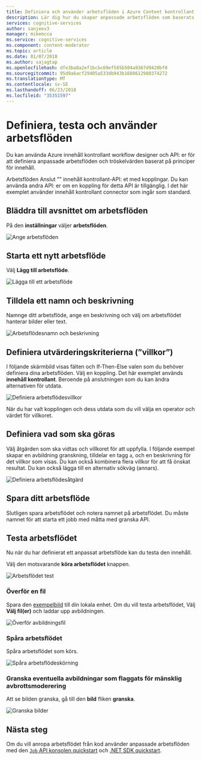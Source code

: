 ```yaml
---
title: Definiera och använder arbetsflöden i Azure Content kontrollant | Microsoft Docs
description: Lär dig hur du skapar anpassade arbetsflöden som baserats på principer för innehåll.
services: cognitive-services
author: sanjeev3
manager: mikemcca
ms.service: cognitive-services
ms.component: content-moderator
ms.topic: article
ms.date: 01/07/2018
ms.author: sajagtap
ms.openlocfilehash: dfe3ba8a2ef1bcbc69ef585b504a9367d9420bf0
ms.sourcegitcommit: 95d9a6acf29405a533db943b1688612980374272
ms.translationtype: MT
ms.contentlocale: sv-SE
ms.lasthandoff: 06/23/2018
ms.locfileid: "35351597"
---
```

# <a name="define-test-and-use-workflows"></a>Definiera, testa och använder arbetsflöden

Du kan använda Azure innehåll kontrollant workflow designer och API: er för att definiera anpassade arbetsflöden och tröskelvärden baserat på principer för innehåll.

Arbetsflöden Anslut ”” innehåll kontrollant-API: et med kopplingar. Du kan använda andra API: er om en koppling för detta API är tillgänglig. I det här exemplet använder innehåll kontrollant connector som ingår som standard.

## <a name="browse-to-the-workflows-section"></a>Bläddra till avsnittet om arbetsflöden

På den **inställningar** väljer **arbetsflöden**.

  ![Ange arbetsflöden](images/2-workflows-0.png)

## <a name="start-a-new-workflow"></a>Starta ett nytt arbetsflöde

Välj **Lägg till arbetsflöde**.

  ![Lägga till ett arbetsflöde](images/2-workflows-1.png)

## <a name="assign-a-name-and-description"></a>Tilldela ett namn och beskrivning

Namnge ditt arbetsflöde, ange en beskrivning och välj om arbetsflödet hanterar bilder eller text.

  ![Arbetsflödesnamn och beskrivning](images/ocr-workflow-step-1.PNG)

## <a name="define-the-evaluation-criteria-condition"></a>Definiera utvärderingskriterierna (”villkor”)

I följande skärmbild visas fälten och If-Then-Else valen som du behöver definiera dina arbetsflöden. Välj en koppling. Det här exemplet används **innehåll kontrollant**. Beroende på anslutningen som du kan ändra alternativen för utdata.

  ![Definiera arbetsflödesvillkor](images/ocr-workflow-step-2-condition.PNG)

När du har valt kopplingen och dess utdata som du vill välja en operator och värdet för villkoret.

## <a name="define-the-action-to-take"></a>Definiera vad som ska göras

Välj åtgärden som ska vidtas och villkoret för att uppfylla. I följande exempel skapar en avbildning granskning, tilldelar en tagg `a`, och en beskrivning för det villkor som visas. Du kan också kombinera flera villkor för att få önskat resultat. Du kan också lägga till en alternativ sökväg (annars).

  ![Definiera arbetsflödesåtgärd](images/ocr-workflow-step-3-action.PNG)

## <a name="save-your-workflow"></a>Spara ditt arbetsflöde

Slutligen spara arbetsflödet och notera namnet på arbetsflödet. Du måste namnet för att starta ett jobb med måtta med granska API.

## <a name="test-the-workflow"></a>Testa arbetsflödet

Nu när du har definierat ett anpassat arbetsflöde kan du testa den innehåll.

Välj den motsvarande **köra arbetsflödet** knappen.

  ![Arbetsflödet test](images/ocr-workflow-step-6-list.PNG)

### <a name="upload-a-file"></a>Överför en fil

Spara den [exempelbild](https://moderatorsampleimages.blob.core.windows.net/samples/sample5.png) till din lokala enhet. Om du vill testa arbetsflödet, Välj **Välj fil(er)** och laddar upp avbildningen.

  ![Överför avbildningsfil](images/ocr-workflow-step-7-upload.PNG)

### <a name="track-the-workflow"></a>Spåra arbetsflödet

Spåra arbetsflödet som körs.

  ![Spåra arbetsflödeskörning](images/ocr-workflow-step-4-test.PNG)

### <a name="review-any-images-flagged-for-human-moderation"></a>Granska eventuella avbildningar som flaggats för mänsklig avbrottsmoderering

Att se bilden granska, gå till den **bild** fliken **granska**.

  ![Granska bilder](images/ocr-sample-image-workflow1.PNG)

## <a name="next-steps"></a>Nästa steg 

Om du vill anropa arbetsflödet från kod använder anpassade arbetsflöden med den [ `Job` API konsolen quickstart](../try-review-api-job.md) och [.NET SDK quickstart](../moderation-jobs-quickstart-dotnet.md).
